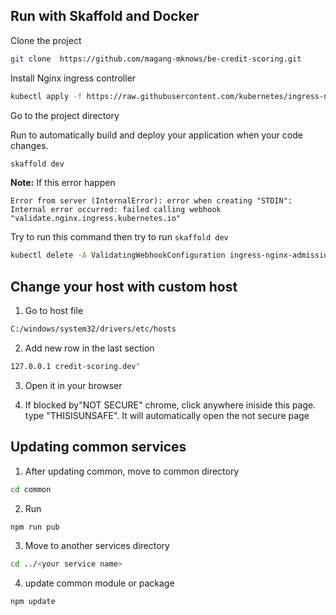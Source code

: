 ## Run with Skaffold and Docker

Clone the project

```bash
git clone  https://github.com/magang-mknows/be-credit-scoring.git
```

Install Nginx ingress controller

```bash
kubectl apply -f https://raw.githubusercontent.com/kubernetes/ingress-nginx/controller-v1.7.0/deploy/static/provider/cloud/deploy.yaml
```

Go to the project directory

Run to automatically build and deploy your application when your code changes.

```bash
skaffold dev
```

**Note:**
If this error happen

```
Error from server (InternalError): error when creating "STDIN": Internal error occurred: failed calling webhook "validate.nginx.ingress.kubernetes.io"
```

Try to run this command then try to run `skaffold dev`

```bash
kubectl delete -A ValidatingWebhookConfiguration ingress-nginx-admission
```

## Change your host with custom host

1. Go to host file

```bash
C:/windows/system32/drivers/etc/hosts
```

2. Add new row in the last section

```bash
127.0.0.1 credit-scoring.dev"
```

3. Open it in your browser

4. If blocked by"NOT SECURE" chrome, click anywhere iniside this page. type "THISISUNSAFE". It will automatically open the not secure page

## Updating common services

1. After updating common, move to common directory

```bash
cd common
```

2. Run

```bash
npm run pub
```

3. Move to another services directory

```bash
cd ../<your service name>
```

4. update common module or package

```bash
npm update
```
